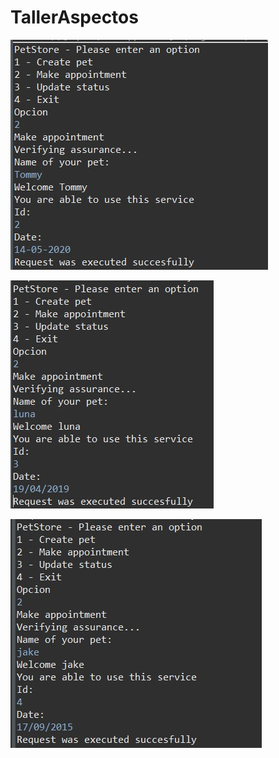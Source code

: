 # TallerAspectos

![Ejemplo de Salida #1](EjemploSalida1.jpeg)

![Ejemplo de Salida #2](ejemploImpresion2.jpeg)

![Ejemplo de Salida #3](Ejemplo3.jpeg)

